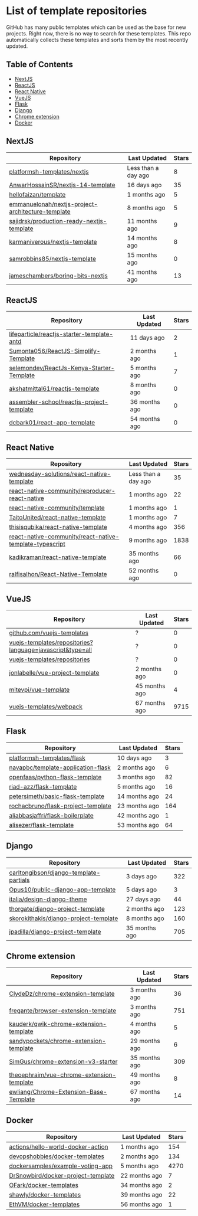 # List of template repositories

GitHub has many public templates which can be used as the base for new projects. Right now, there is no way to search for these templates. This repo automatically collects these templates and sorts them by the most recently updated.

## Table of Contents

- [NextJS](#nextjs)
- [ReactJS](#reactjs)
- [React Native](#react-native)
- [VueJS](#vuejs)
- [Flask](#flask)
- [Django](#django)
- [Chrome extension](#chrome-extension)
- [Docker](#docker)

## NextJS

| Repository | Last Updated | Stars |
|------------|--------------|-------|
| [platformsh-templates/nextjs](https://github.com/platformsh-templates/nextjs) | Less than a day ago | 8 |
| [AnwarHossainSR/nextjs-14-template](https://github.com/AnwarHossainSR/nextjs-14-template) | 16 days ago | 35 |
| [hellofaizan/template](https://github.com/hellofaizan/template) | 1 months ago | 5 |
| [emmanuelonah/nextjs-project-architecture-template](https://github.com/emmanuelonah/nextjs-project-architecture-template) | 8 months ago | 5 |
| [sajidrsk/production-ready-nextjs-template](https://github.com/sajidrsk/production-ready-nextjs-template) | 11 months ago | 9 |
| [karmaniverous/nextjs-template](https://github.com/karmaniverous/nextjs-template) | 14 months ago | 8 |
| [samrobbins85/nextjs-template](https://github.com/samrobbins85/nextjs-template) | 15 months ago | 0 |
| [jameschambers/boring-bits-nextjs](https://github.com/jameschambers/boring-bits-nextjs) | 41 months ago | 13 |

## ReactJS

| Repository | Last Updated | Stars |
|------------|--------------|-------|
| [lifeparticle/reactjs-starter-template-antd](https://github.com/lifeparticle/reactjs-starter-template-antd) | 11 days ago | 2 |
| [Sumonta056/ReactJS-Simplify-Template](https://github.com/Sumonta056/ReactJS-Simplify-Template) | 2 months ago | 1 |
| [selemondev/ReactJs-Kenya-Starter-Template](https://github.com/selemondev/ReactJs-Kenya-Starter-Template) | 5 months ago | 7 |
| [akshatmittal61/reactjs-template](https://github.com/akshatmittal61/reactjs-template) | 8 months ago | 0 |
| [assembler-school/reactjs-project-template](https://github.com/assembler-school/reactjs-project-template) | 36 months ago | 0 |
| [dcbark01/react-app-template](https://github.com/dcbark01/react-app-template) | 54 months ago | 0 |

## React Native
| Repository | Last Updated | Stars |
|------------|--------------|-------|
| [wednesday-solutions/react-native-template](https://github.com/wednesday-solutions/react-native-template) | Less than a day ago | 35 |
| [react-native-community/reproducer-react-native](https://github.com/react-native-community/reproducer-react-native) | 1 months ago | 22 |
| [react-native-community/template](https://github.com/react-native-community/template) | 1 months ago | 1 |
| [TaitoUnited/react-native-template](https://github.com/TaitoUnited/react-native-template) | 1 months ago | 7 |
| [thisisqubika/react-native-template](https://github.com/thisisqubika/react-native-template) | 4 months ago | 356 |
| [react-native-community/react-native-template-typescript](https://github.com/react-native-community/react-native-template-typescript) | 9 months ago | 1838 |
| [kadikraman/react-native-template](https://github.com/kadikraman/react-native-template) | 35 months ago | 66 |
| [ralfisalhon/React-Native-Template](https://github.com/ralfisalhon/React-Native-Template) | 52 months ago | 0 |

## VueJS
| Repository | Last Updated | Stars |
|------------|--------------|-------|
| [github.com/vuejs-templates](https://github.com/github.com/vuejs-templates) | ? | 0 |
| [vuejs-templates/repositories?language=javascript&type=all](https://github.com/vuejs-templates/repositories?language=javascript&type=all) | ? | 0 |
| [vuejs-templates/repositories](https://github.com/vuejs-templates/repositories) | ? | 0 |
| [jonlabelle/vue-project-template](https://github.com/jonlabelle/vue-project-template) | 2 months ago | 0 |
| [mitevpi/vue-template](https://github.com/mitevpi/vue-template) | 45 months ago | 4 |
| [vuejs-templates/webpack](https://github.com/vuejs-templates/webpack) | 67 months ago | 9715 |

## Flask
| Repository | Last Updated | Stars |
|------------|--------------|-------|
| [platformsh-templates/flask](https://github.com/platformsh-templates/flask) | 10 days ago | 3 |
| [navapbc/template-application-flask](https://github.com/navapbc/template-application-flask) | 2 months ago | 6 |
| [openfaas/python-flask-template](https://github.com/openfaas/python-flask-template) | 3 months ago | 82 |
| [riad-azz/flask-template](https://github.com/riad-azz/flask-template) | 5 months ago | 16 |
| [petersimeth/basic-flask-template](https://github.com/petersimeth/basic-flask-template) | 14 months ago | 24 |
| [rochacbruno/flask-project-template](https://github.com/rochacbruno/flask-project-template) | 23 months ago | 164 |
| [aliabbasjaffri/flask-boilerplate](https://github.com/aliabbasjaffri/flask-boilerplate) | 42 months ago | 1 |
| [alisezer/flask-template](https://github.com/alisezer/flask-template) | 53 months ago | 64 |

## Django
| Repository | Last Updated | Stars |
|------------|--------------|-------|
| [carltongibson/django-template-partials](https://github.com/carltongibson/django-template-partials) | 3 days ago | 322 |
| [Opus10/public-django-app-template](https://github.com/Opus10/public-django-app-template) | 5 days ago | 3 |
| [italia/design-django-theme](https://github.com/italia/design-django-theme) | 27 days ago | 44 |
| [thorgate/django-project-template](https://github.com/thorgate/django-project-template) | 2 months ago | 123 |
| [skorokithakis/django-project-template](https://github.com/skorokithakis/django-project-template) | 8 months ago | 160 |
| [jpadilla/django-project-template](https://github.com/jpadilla/django-project-template) | 35 months ago | 705 |

## Chrome extension

| Repository | Last Updated | Stars |
|------------|--------------|-------|
| [ClydeDz/chrome-extension-template](https://github.com/ClydeDz/chrome-extension-template) | 3 months ago | 36 |
| [fregante/browser-extension-template](https://github.com/fregante/browser-extension-template) | 3 months ago | 751 |
| [kauderk/qwik-chrome-extension-template](https://github.com/kauderk/qwik-chrome-extension-template) | 4 months ago | 5 |
| [sandypockets/chrome-extension-template](https://github.com/sandypockets/chrome-extension-template) | 29 months ago | 6 |
| [SimGus/chrome-extension-v3-starter](https://github.com/SimGus/chrome-extension-v3-starter) | 35 months ago | 309 |
| [theoephraim/vue-chrome-extension-template](https://github.com/theoephraim/vue-chrome-extension-template) | 49 months ago | 8 |
| [ewliang/Chrome-Extension-Base-Template](https://github.com/ewliang/Chrome-Extension-Base-Template) | 67 months ago | 14 |

## Docker
| Repository | Last Updated | Stars |
|------------|--------------|-------|
| [actions/hello-world-docker-action](https://github.com/actions/hello-world-docker-action) | 1 months ago | 154 |
| [devopshobbies/docker-templates](https://github.com/devopshobbies/docker-templates) | 2 months ago | 134 |
| [dockersamples/example-voting-app](https://github.com/dockersamples/example-voting-app) | 5 months ago | 4270 |
| [DrSnowbird/docker-project-template](https://github.com/DrSnowbird/docker-project-template) | 22 months ago | 7 |
| [OFark/docker-templates](https://github.com/OFark/docker-templates) | 34 months ago | 2 |
| [shawly/docker-templates](https://github.com/shawly/docker-templates) | 39 months ago | 22 |
| [EthVM/docker-templates](https://github.com/EthVM/docker-templates) | 56 months ago | 1 |
